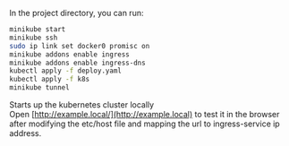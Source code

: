 In the project directory, you can run:

```sh
minikube start
minikube ssh
sudo ip link set docker0 promisc on
minikube addons enable ingress
minikube addons enable ingress-dns
kubectl apply -f deploy.yaml
kubectl apply -f k8s
minikube tunnel
```

Starts up the kubernetes cluster locally<br />
Open [http://example.local/](http://example.local) to test it in the browser after modifying the etc/host file and mapping the url to ingress-service ip address.